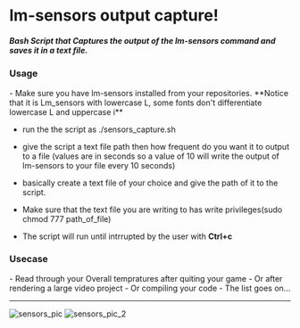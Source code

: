 # lm-sensors output capture!
<h5> Bash Script that Captures the output of the lm-sensors command and saves it in a text file.</h5>
<h3>Usage</h3>
- Make sure you have lm-sensors installed from your repositories.
**Notice that it is Lm_sensors with lowercase L, some fonts don't differentiate lowercase L and uppercase i**

- run the the script as ./sensors_capture.sh

- give the script a text file path then how frequent do you want it to output to a file (values are in seconds so a value of 10 will write the output of lm-sensors to your file every 10 seconds)

- basically create a text file of your choice and give the path of it to the script.

- Make sure that the text file you are writing to has write privileges(sudo chmod 777 path_of_file)

- The script will run until intrrupted by the user with **Ctrl+c**

<h3>Usecase</h3>
- Read through your Overall tempratures after quiting your game
  - Or after rendering a large video project
  - Or compiling your code
- The list goes on...
<hr>

![sensors_pic](https://raw.githubusercontent.com/stking68/lm-sensors-capture/main/sensors_pic.png)
![sensors_pic_2](https://raw.githubusercontent.com/stking68/lm-sensors-capture/main/sensors_pic_2.png)

